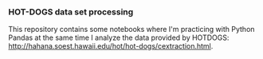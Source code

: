 ### HOT-DOGS data set processing

This repository contains some notebooks where I'm practicing with Python Pandas at the same time I analyze the data provided by HOTDOGS: http://hahana.soest.hawaii.edu/hot/hot-dogs/cextraction.html.
